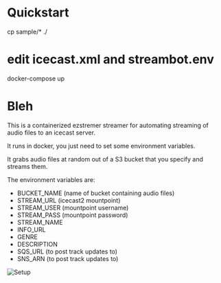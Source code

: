 # Quickstart
cp sample/* ./
# edit icecast.xml and streambot.env
docker-compose up

# Bleh
This is a containerized ezstremer streamer for automating streaming of audio files to an icecast server.

It runs in docker, you just need to set some environment variables.

It grabs audio files at random out of a S3 bucket that you specify and streams them.

The environment variables are:
* BUCKET_NAME (name of bucket containing audio files)
* STREAM_URL (icecast2 mountpoint)
* STREAM_USER (mountpoint username)
* STREAM_PASS (mountpoint password)
* STREAM_NAME
* INFO_URL
* GENRE
* DESCRIPTION
* SQS_URL (to post track updates to)
* SNS_ARN (to post track updates to)

![Setup](env.png "Setup")
